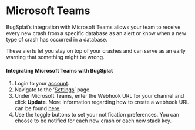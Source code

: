 # Microsoft Teams

BugSplat’s integration with Microsoft Teams allows your team to receive every new crash from a specific database as an alert or know when a new type of crash has occurred in a database.

These alerts let you stay on top of your crashes and can serve as an early warning that something might be wrong.

#### Integrating Microsoft Teams with BugSplat <a href="#integrating-slack-with-bugsplat-docs" id="integrating-slack-with-bugsplat-docs"></a>

1. Login to your [account](https://app.bugsplat.com/auth0/login).
2. Navigate to the ‘[Settings](https://app.bugsplat.com/v2/settings/database/defect-tracker?)’ page.
3. Under Microsoft Teams, enter the Webhook URL for your channel and click **Update**. More information regarding how to create a webhook URL can be found [here](https://docs.microsoft.com/en-us/microsoftteams/platform/webhooks-and-connectors/how-to/connectors-using#setting-up-a-custom-incoming-webhook).
4. Use the toggle buttons to set your notification preferences. You can choose to be notified for each new crash or each new stack key.
